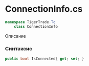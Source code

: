 
# ConnectionInfo.cs
```csharp
namespace TigerTrade.Tc  
    class ConnectionInfo
```

Описание

### Синтаксис
```csharp
public bool IsConnected{ get; set; }
```
